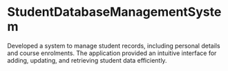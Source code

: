 # StudentDatabaseManagementSystem

Developed a system to manage student records, including personal details and course enrolments.
The application provided an intuitive interface for adding, updating, and retrieving student data efficiently.
